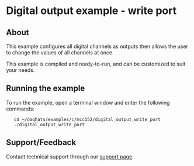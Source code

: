 # Digital output example - write port

## About
This example configures all digital channels as outputs then allows the user to
change the values of all channels at once.

This example is compiled and ready-to-run, and can be customized to suit 
your needs.

## Running the example
To run the example, open a terminal window and enter the following commands:
```
   cd ~/daqhats/examples/c/mcc152/digital_output_write_port
   ./digital_output_write_port
```

## Support/Feedback
Contact technical support through our 
[support page](https://www.mccdaq.com/support/support_form.aspx).
